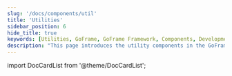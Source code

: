 ```yaml
---
slug: '/docs/components/util'
title: 'Utilities'
sidebar_position: 6
hide_title: true
keywords: [Utilities, GoFrame, GoFrame Framework, Components, Development, Efficiency, Documentation, Tool Library, Web Framework, Open Source Projects]
description: "This page introduces the utility components in the GoFrame framework, which help developers improve development efficiency. The GoFrame framework provides a range of high-efficiency utility tools to help developers complete projects faster and more easily, offering a convenient documentation development experience for developers."
---
```


import DocCardList from '@theme/DocCardList';

<DocCardList />